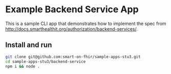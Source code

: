 # Example Backend Service App

This is a sample CLI app that demonstrates how to implement the spec from http://docs.smarthealthit.org/authorization/backend-services/.
## Install and run
```sh
git clone git@github.com:smart-on-fhir/sample-apps-stu3.git
cd sample-apps-stu3/backend-service
npm i && node .
```